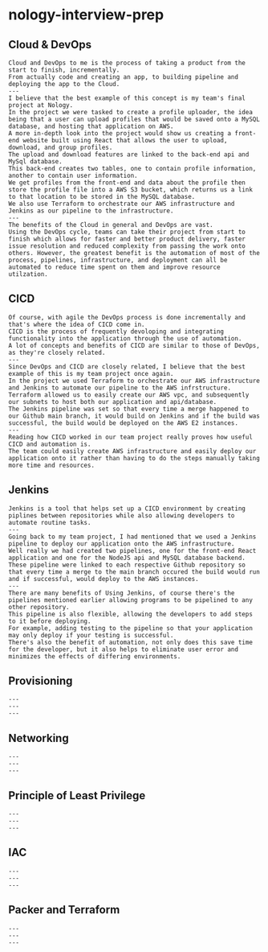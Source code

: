 # nology-interview-prep
## Cloud & DevOps
    Cloud and DevOps to me is the process of taking a product from the start to finish, incrementally. 
    From actually code and creating an app, to building pipeline and deploying the app to the Cloud.
    ---
    I believe that the best example of this concept is my team's final project at Nology. 
    In the project we were tasked to create a profile uploader, the idea being that a user can upload profiles that would be saved onto a MySQL database, and hosting that application on AWS. 
    A more in-depth look into the project would show us creating a front-end website built using React that allows the user to upload, download, and group profiles. 
    The upload and download features are linked to the back-end api and MySql database. 
    This back-end creates two tables, one to contain profile information, another to contain user information. 
    We get profiles from the front-end and data about the profile then store the profile file into a AWS S3 bucket, which returns us a link to that location to be stored in the MySQL database. 
    We also use Terraform to orchestrate our AWS infrastructure and Jenkins as our pipeline to the infrastructure.
    ---
    The benefits of the Cloud in general and DevOps are vast. 
    Using the DevOps cycle, teams can take their project from start to finish which allows for faster and better product delivery, faster issue resolution and reduced complexity from passing the work onto others. However, the greatest benefit is the automation of most of the process, pipelines, infrastructure, and deployment can all be automated to reduce time spent on them and improve resource utilzation.
## CICD
    Of course, with agile the DevOps process is done incrementally and that's where the idea of CICD come in. 
    CICD is the process of frequently devoloping and integrating functionality into the application through the use of automation. 
    A lot of concepts and benefits of CICD are similar to those of DevOps, as they're closely related.
    ---
    Since DevOps and CICD are closely related, I believe that the best example of this is my team project once again. 
    In the project we used Terraform to orchestrate our AWS infrastructure and Jenkins to automate our pipeline to the AWS infrstructure. 
    Terraform allowed us to easily create our AWS vpc, and subsequently our subnets to host both our application and api/database. 
    The Jenkins pipeline was set so that every time a merge happened to our Github main branch, it would build on Jenkins and if the build was successful, the build would be deployed on the AWS E2 instances. 
    ---
    Reading how CICD worked in our team project really proves how useful CICD and automation is. 
    The team could easily create AWS infrastructure and easily deploy our application onto it rather than having to do the steps manually taking more time and resources.
## Jenkins
    Jenkins is a tool that helps set up a CICD environment by creating piplines between repositories while also allowing developers to automate routine tasks. 
    ---
    Going back to my team project, I had mentioned that we used a Jenkins pipeline to deploy our application onto the AWS infrastructure.
    Well really we had created two pipelines, one for the front-end React application and one for the NodeJS api and MySQL database backend.
    These pipeline were linked to each respective Github repository so that every time a merge to the main branch occured the build would run and if successful, would deploy to the AWS instances.  
    ---
    There are many benefits of Using Jenkins, of course there's the pipelines mentioned earlier allowing programs to be pipelined to any other repository. 
    This pipeline is also flexible, allowing the developers to add steps to it before deploying. 
    For example, adding testing to the pipeline so that your application may only deploy if your testing is successful. 
    There's also the benefit of automation, not only does this save time for the developer, but it also helps to eliminate user error and minimizes the effects of differing environments.

## Provisioning
    ---
    ---
    ---

## Networking
    ---
    ---
    ---

## Principle of Least Privilege
    ---
    ---
    ---

## IAC
    ---
    ---
    ---

## Packer and Terraform
    ---
    ---
    ---
